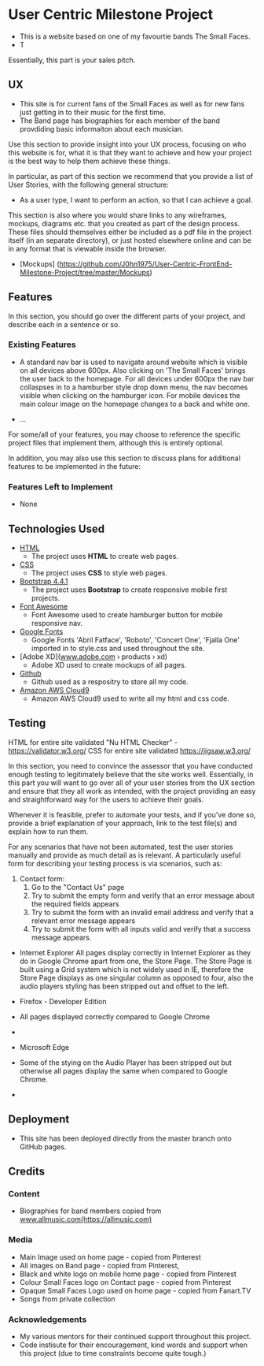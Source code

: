 # User Centric Milestone Project

- This is a website based on one of my favourtie bands The Small Faces.
- T

Essentially, this part is your sales pitch.
 
## UX

 - This site is for current fans of the Small Faces as well as for new fans just getting in to   their music for the first time.
 - The Band page has biographies for each member of the band provdiding basic informaiton about each musician.
 
Use this section to provide insight into your UX process, focusing on who this website is for, what it is that they want to achieve and how your project is the best way to help them achieve these things.

In particular, as part of this section we recommend that you provide a list of User Stories, with the following general structure:
- As a user type, I want to perform an action, so that I can achieve a goal.

This section is also where you would share links to any wireframes, mockups, diagrams etc. that you created as part of the design process. These files should themselves either be included as a pdf file in the project itself (in an separate directory), or just hosted elsewhere online and can be in any format that is viewable inside the browser.

- [Mockups] (https://github.com/J0hn1975/User-Centric-FrontEnd-Milestone-Project/tree/master/Mockups)

## Features

In this section, you should go over the different parts of your project, and describe each in a sentence or so.
 
### Existing Features
- A standard nav bar is used to navigate around website which is visible on all devices above 600px. Also clicking
on 'The Small Faces' brings the user back to the homepage. For all devices under 600px the nav bar collaspses in to a hamburber style drop down menu, the nav becomes visible when clicking on the hamburger icon.
For mobile devices the main colour image on the homepage changes to a back and white one. 

- ...

For some/all of your features, you may choose to reference the specific project files that implement them, although this is entirely optional.

In addition, you may also use this section to discuss plans for additional features to be implemented in the future:

### Features Left to Implement
- None

## Technologies Used

- [HTML](https://www.w3.org/html/)
    - The project uses **HTML** to create web pages.
- [CSS](https://w3.org)
    - The project uses **CSS** to style web pages.
- [Bootstrap 4.4.1](https://getbootstrap.com/)
    - The project uses **Bootstrap** to create responsive mobile first projects.
- [Font Awesome](https://fontawesome.com)
    - Font Awesome used to create hamburger button for mobile responsive nav.
- [Google Fonts](https://fonts.google.com/)
    - Google Fonts 'Abril Fatface', 'Roboto', 'Concert One', 'Fjalla One' imported in to style.css and used throughout the site.
- [Adobe XD](www.adobe.com › products › xd)
    - Adobe XD used to create mockups of all pages.
- [Github](https://github.com/)
    - Github used as a respositry to store all my code.
- [Amazon AWS Cloud9](https://aws.amazon.com/cloud9/)
    - Amazon AWS Cloud9 used to write all my html and css code. 

## Testing

HTML for entire site validated  "Nu HTML Checker" - https://validator.w3.org/
CSS for entire site validated https://jigsaw.w3.org/


In this section, you need to convince the assessor that you have conducted enough testing to legitimately believe that the site works well. Essentially, in this part you will want to go over all of your user stories from the UX section and ensure that they all work as intended, with the project providing an easy and straightforward way for the users to achieve their goals.

Whenever it is feasible, prefer to automate your tests, and if you've done so, provide a brief explanation of your approach, link to the test file(s) and explain how to run them.

For any scenarios that have not been automated, test the user stories manually and provide as much detail as is relevant. A particularly useful form for describing your testing process is via scenarios, such as:

1. Contact form:
    1. Go to the "Contact Us" page
    2. Try to submit the empty form and verify that an error message about the required fields appears
    3. Try to submit the form with an invalid email address and verify that a relevant error message appears
    4. Try to submit the form with all inputs valid and verify that a success message appears.

- Internet Explorer
  All pages display correctly in Internet Explorer as they do in Google Chrome apart from one, the Store Page. The Store Page is built using a Grid system which is not widely used in IE, therefore the Store Page displays as one singular column as opposed to four, also the audio players styling has been stripped out and offset to the left.

- Firefox - Developer Edition
- All pages displayed correctly compared to Google Chrome
- 
- Microsoft Edge
- Some of the stying on the Audio Player has been stripped out but otherwise all pages display the same when  compared to Google Chrome.
- 

## Deployment

- This site has been deployed directly from the master branch onto GitHub pages.

## Credits

### Content

- Biographies for band members copied from www.allmusic.com(https://allmusic.com)

### Media

- Main Image used on home page - copied from Pinterest
- All images on Band page - copied from Pinterest, 
- Black and white logo on mobile home page - copied from Pinterest
- Colour Small Faces logo on Contact page - copied from Pinterest
- Opaque Small Faces Logo used on home page - copied from Fanart.TV
- Songs from private collection


### Acknowledgements

- My various mentors for their continued support throughout this project.
- Code instisute for their encouragement, kind words and support when this project (due to time constraints become  quite tough.)
